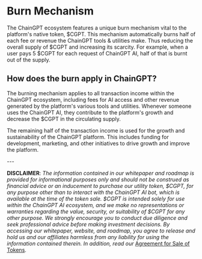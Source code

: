 # Burn Mechanism

The ChainGPT ecosystem features a unique burn mechanism vital to the platform's native token, $CGPT. This mechanism automatically burns half of each fee or revenue the ChainGPT tools & utilities make. Thus reducing the overall supply of $CGPT and increasing its scarcity. For example, when a user pays 5 $CGPT for each request of ChainGPT AI, half of that is burnt out of the supply.&#x20;

## How does the burn apply in ChainGPT?

The burning mechanism applies to all transaction income within the ChainGPT ecosystem, including fees for AI access and other revenue generated by the platform's various tools and utilities. Whenever someone uses the ChainGPT AI, they contribute to the platform's growth and decrease the $CGPT in the circulating supply.

The remaining half of the transaction income is used for the growth and sustainability of the ChainGPT platform. This includes funding for development, marketing, and other initiatives to drive growth and improve the platform.&#x20;

\---

**DISCLAIMER**: _The information contained in our whitepaper and roadmap is provided for informational purposes only and should not be construed as financial advice or an inducement to purchase our utility token, $CGPT, for any purpose other than to interact with the ChainGPT AI bot, which is available at the time of the token sale. $CGPT is intended solely for use within the ChainGPT AI ecosystem, and we make no representations or warranties regarding the value, security, or suitability of $CGPT for any other purpose. We strongly encourage you to conduct due diligence and seek professional advice before making investment decisions. By accessing our whitepaper, website, and roadmap, you agree to release and hold us and our affiliates harmless from any liability for using the information contained therein.  In addition, read our_ [Agreement for Sale of Tokens](https://www.chaingpt.org/licences).
